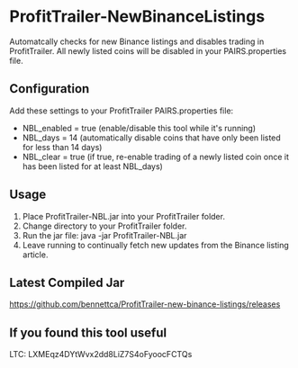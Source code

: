 # ProfitTrailer-NewBinanceListings

Automatcally checks for new Binance listings and disables trading in ProfitTrailer.
All newly listed coins will be disabled in your PAIRS.properties file.

## Configuration
Add these settings to your ProfitTrailer PAIRS.properties file:
* NBL_enabled = true (enable/disable this tool while it's running)
* NBL_days = 14
(automatically disable coins that have only been listed for less than 14 days)
* NBL_clear = true
(if true, re-enable trading of a newly listed coin once it has been listed for at least NBL_days)

## Usage
1. Place ProfitTrailer-NBL.jar into your ProfitTrailer folder.
2. Change directory to your ProfitTrailer folder.
3. Run the jar file: java -jar ProfitTrailer-NBL.jar
4. Leave running to continually fetch new updates from the Binance listing article.

## Latest Compiled Jar
https://github.com/bennettca/ProfitTrailer-new-binance-listings/releases

## If you found this tool useful
LTC: LXMEqz4DYtWvx2dd8LiZ7S4oFyoocFCTQs

